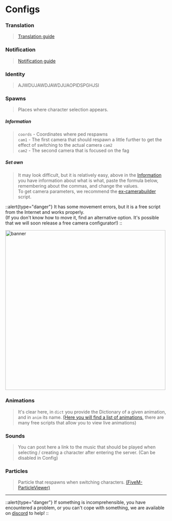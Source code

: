 # Configs

### Translation

> [Translation guide](/general-informations/translations)

### Notification

> [Notification guide](/general-informations/translations)

### Identity

> AJWDUJAWDJAWDJUAOPIDSPGHJSI

### Spawns

> Places where character selection appears.

##### Information
> `coords` - Coordinates where ped respawns<br>
> `cam1` - The first camera that should respawn a little further to get the effect of switching to the actual camera `cam2`<br>
> `cam2` - The second camera that is focused on the fag

##### Set own

> It may look difficult, but it is relatively easy, above in the [Information](#information) you have information about what is what, paste the formula below, remembering about the commas, and change the values.<br>
> To get camera parameters, we recommend the [ex-camerabuilder](https://github.com/TheExquis/ex-camerabuilder) script.

::alert{type="danger"}
It has some movement errors, but it is a free script from the Internet and works properly.<br>
(If you don't know how to move it, find an alternative option. It's possible that we will soon release a free camera configurator!)
::

<p>
  <img src="/newcam.gif" width="500" title="banner">
</p>

### Animations

> It's clear here, in `dict` you provide the Dictionary of a given animation, and in `anim` its name. [(Here you will find a list of animations,](https://alexguirre.github.io/animations-list/) there are many free scripts that allow you to view live animations)

### Sounds

> You can post here a link to the music that should be played when selecting / creating a character after entering the server. (Can be disabled in Config)

### Particles

> Particle that respawns when switching characters. [(FiveM-ParticleViewer)](https://github.com/freamee/FiveM-ParticleViewer)

---

::alert{type="danger"}
If something is incomprehensible, you have encountered a problem, or you can't cope with something, we are available on [discord](http://dc.arctis-store.pl) to help!
::
